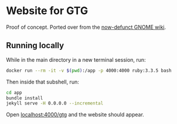 # Website for GTG

Proof of concept.
Ported over from the [now-defunct GNOME wiki](https://wiki.gnome.org/Apps/GTG).

## Running locally

While in the main directory in a new terminal session, run:

```sh
docker run --rm -it -v $(pwd):/app -p 4000:4000 ruby:3.3.5 bash
```

Then inside that subshell, run:

```sh
cd app
bundle install
jekyll serve -H 0.0.0.0 --incremental
```

Open [localhost:4000/gtg](http://localhost:4000/gtg) and the website should appear.

